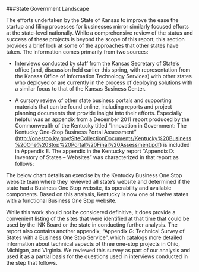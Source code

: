###State Government Landscape

The efforts undertaken by the State of Kansas to improve the ease the startup and filing processes for businesses mirror similarly focused efforts at the state-level nationally. While a comprehensive review of the status and success of these projects is beyond the scope of this report, this section provides a brief look at some of the approaches that other states have taken. The information comes primarily from two sources:

* Interviews conducted by staff from the Kansas Secretary of State’s office (and, discussion held earlier this spring, with representation from the Kansas Office of Information Technology Services) with other states who deployed or are currently in the process of deploying solutions with a similar focus to that of the Kansas Business Center.

* A cursory review of other state business portals and supporting materials that can be found online, including reports and project planning documents that provide insight into their efforts.  Especially helpful was an appendix from a December 2011 report produced by the Commonwealth of the Kentucky titled “Innovation in Government: The Kentucky One-Stop Business Portal Assessment” (http://onestop.ky.gov/SiteCollectionDocuments/Kentucky%20Business%20One%20Stop%20Portal%20Final%20Assessment.pdf) is included in Appendix E.  The appendix in the Kentucky report “Appendix D: Inventory of States – Websites” was characterized in that report as follows: 

The below chart details an exercise by the Kentucky Business One Stop website team where they reviewed all state’s website and determined if the state had a Business One Stop website, its operability and available components. Based on this analysis, Kentucky is now one of twelve states with a functional Business One Stop website.

While this work should not be considered definitive, it does provide a convenient listing of the sites that were identified at that time that could be used by the INK Board or the state in conducting further analysis.  The report also contains another appendix, “Appendix G: Technical Survey of States with a Business One Stop Service”, which catalogs more detailed information about technical aspects of three one-stop projects in Ohio, Michigan, and Virginia.  We reviewed this survey as part of our analysis and used it as a partial basis for the questions used in interviews conducted in the step that follows.
